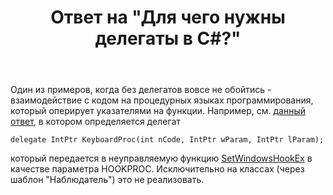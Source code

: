 ﻿---
title: "Ответ на \"Для чего нужны делегаты в C#?\""
se.owner.user_id: 240512
se.owner.display_name: "MSDN.WhiteKnight"
se.owner.link: "https://ru.stackoverflow.com/users/240512/msdn-whiteknight"
se.answer_id: 984966
se.question_id: 984828
se.post_type: answer
se.score: 4
se.is_accepted: False
---
<p>Один из примеров, когда без делегатов вовсе не обойтись - взаимодействие с кодом на процедурных языках программирования, который оперирует указателями на функции. Например, см. <a href="https://ru.stackoverflow.com/a/880287/240512">данный ответ</a>, в котором определяется делегат </p>

<pre><code>delegate IntPtr KeyboardProc(int nCode, IntPtr wParam, IntPtr lParam);
</code></pre>

<p>который передается в неуправляемую функцию <a href="https://docs.microsoft.com/en-us/windows/desktop/api/winuser/nf-winuser-setwindowshookexa" rel="nofollow noreferrer">SetWindowsHookEx</a> в качестве параметра HOOKPROC. Исключительно на классах (через шаблон "Наблюдатель") это не реализовать.</p>
